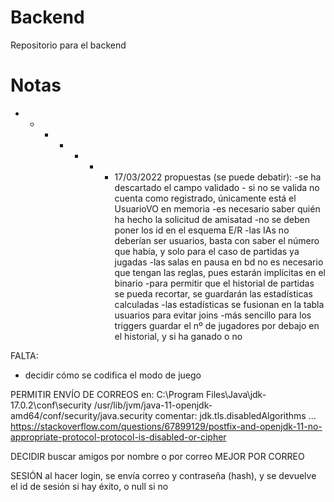# Backend
Repositorio para el backend

# Notas

- - - - - - - 17/03/2022
propuestas (se puede debatir):
-se ha descartado el campo validado - si no se valida no cuenta como registrado, únicamente está el UsuarioVO en memoria
-es necesario saber quién ha hecho la solicitud de amisatad
-no se deben poner los id en el esquema E/R
-las IAs no deberían ser usuarios, basta con saber el número que había, y solo para el caso de partidas ya jugadas
-las salas en pausa en bd no es necesario que tengan las reglas, pues estarán implícitas en el binario
-para permitir que el historial de partidas se pueda recortar, se guardarán las estadísticas calculadas
-las estadísticas se fusionan en la tabla usuarios para evitar joins
-más sencillo para los triggers guardar el nº de jugadores por debajo en el historial, y si ha ganado o no

FALTA:
- decidir cómo se codifica el modo de juego


PERMITIR ENVÍO DE CORREOS
en:   	C:\Program Files\Java\jdk-17.0.2\conf\security
		/usr/lib/jvm/java-11-openjdk-amd64/conf/security/java.security
comentar: jdk.tls.disabledAlgorithms ...
https://stackoverflow.com/questions/67899129/postfix-and-openjdk-11-no-appropriate-protocol-protocol-is-disabled-or-cipher


DECIDIR
buscar amigos por nombre o por correo
	MEJOR POR CORREO


SESIÓN
al hacer login, se envía correo y contraseña (hash), y se devuelve el id de sesión si hay éxito, o null si no 